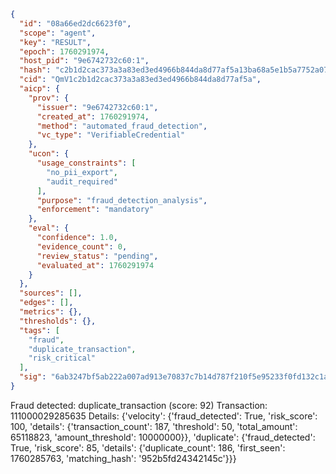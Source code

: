 ```json
{
  "id": "08a66ed2dc6623f0",
  "scope": "agent",
  "key": "RESULT",
  "epoch": 1760291974,
  "host_pid": "9e6742732c60:1",
  "hash": "c2b1d2cac373a3a83ed3ed4966b844da8d77af5a13ba68a5e1b5a7752a078395",
  "cid": "QmV1c2b1d2cac373a3a83ed3ed4966b844da8d77af5a",
  "aicp": {
    "prov": {
      "issuer": "9e6742732c60:1",
      "created_at": 1760291974,
      "method": "automated_fraud_detection",
      "vc_type": "VerifiableCredential"
    },
    "ucon": {
      "usage_constraints": [
        "no_pii_export",
        "audit_required"
      ],
      "purpose": "fraud_detection_analysis",
      "enforcement": "mandatory"
    },
    "eval": {
      "confidence": 1.0,
      "evidence_count": 0,
      "review_status": "pending",
      "evaluated_at": 1760291974
    }
  },
  "sources": [],
  "edges": [],
  "metrics": {},
  "thresholds": {},
  "tags": [
    "fraud",
    "duplicate_transaction",
    "risk_critical"
  ],
  "sig": "6ab3247bf5ab222a007ad913e70837c7b14d787f210f5e95233f0fd132c1a7f7"
}
```

Fraud detected: duplicate_transaction (score: 92)
Transaction: 111000029285635
Details: {'velocity': {'fraud_detected': True, 'risk_score': 100, 'details': {'transaction_count': 187, 'threshold': 50, 'total_amount': 65118823, 'amount_threshold': 10000000}}, 'duplicate': {'fraud_detected': True, 'risk_score': 85, 'details': {'duplicate_count': 186, 'first_seen': 1760285763, 'matching_hash': '952b5fd24342145c'}}}